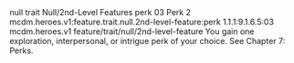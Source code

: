 <ability>
  <metadata>
    <class>null</class>
    <feature_type>trait</feature_type>
    <file_dpath>Null/2nd-Level Features</file_dpath>
    <item_id>perk</item_id>
    <item_index>03</item_index>
    <item_name>Perk</item_name>
    <level>2</level>
    <scc>mcdm.heroes.v1:feature.trait.null.2nd-level-feature:perk</scc>
    <scdc>1.1.1:9.1.6.5:03</scdc>
    <source>mcdm.heroes.v1</source>
    <type>feature/trait/null/2nd-level-feature</type>
  </metadata>
  <effects>
    <effect type="mundane">You gain one exploration, interpersonal, or intrigue perk of your choice. See Chapter 7: Perks.</effect>
  </effects>
</ability>
